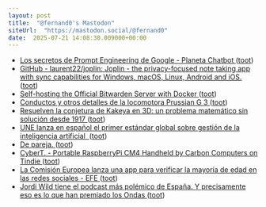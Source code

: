 ```yaml
---
layout: post
title:  "@fernand0's Mastodon"
siteUrl:  "https://mastodon.social/@fernand0"
date:  2025-07-21 14:08:30.009000+00:00
---
```

*  [Los secretos de Prompt Engineering de Google - Planeta Chatbot  ](https://planetachatbot.com/los-secretos-de-prompt-engineering-de-google/) ([toot](https://mastodon.social/@fernand0/114891614454256774))
*  [GitHub - laurent22/joplin: Joplin - the privacy-focused note taking app with sync capabilities for Windows, macOS, Linux, Android and iOS. ](https://github.com/laurent22/jopli) ([toot](https://mastodon.social/@fernand0/114890900005857987))
*  [Self-hosting the Official Bitwarden Server with Docker ](https://pimylifeup.com/docker-bitwarden-server) ([toot](https://mastodon.social/@fernand0/114890842400798971))
*  [Conductos y otros detalles de la locomotora Prussian G 3 ](https://www.flickr.com/photos/fernand0/54636520486) ([toot](https://mastodon.social/@fernand0/114890334706913016))
*  [Resuelven la conjetura de Kakeya en 3D: un problema matemático sin solución desde 1917 ](https://www.eldebate.com/ciencia/20250714/resuelven-conjetura-kakeya-3d-problema-matematico-solucion-desde-1917_316816.htm) ([toot](https://mastodon.social/@fernand0/114890235320683685))
*  [UNE lanza en español el primer estándar global sobre gestión de la inteligencia artificial  ](https://unaaldia.hispasec.com/2025/07/une-lanza-en-espanol-el-primer-estandar-global-sobre-gestion-de-la-inteligencia-artificial.htm) ([toot](https://mastodon.social/@fernand0/114888665995654296))
*  [De pareja. ](https://avecesunafoto.wordpress.com/2025/07/20/de-pareja) ([toot](https://mastodon.social/@fernand0/114888526817341777))
*  [CyberT. - Portable RaspberryPi CM4 Handheld by Carbon Computers on Tindie ](https://www.tindie.com/products/carboncomputers/cybert-portable-raspberrypi-cm4-handheld) ([toot](https://mastodon.social/@fernand0/114886817183396922))
*  [La Comisión Europea lanza una app para verificar la mayoría de edad en las redes sociales - EFE ](https://efe.com/euro-efe/2025-07-14/bruselas-app-verificar-mayoria-edad-redes-sociales) ([toot](https://mastodon.social/@fernand0/114886553614595011))
*  [Jordi Wild tiene el podcast más polémico de España. Y precisamente eso es lo que han premiado los Ondas ](https://www.xataka.com/magnet/jordi-wild-tiene-podcast-polemico-espana-precisamente-eso-que-han-premiado-onda) ([toot](https://mastodon.social/@fernand0/114886335529212337))
